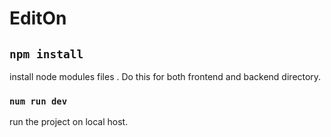 # EditOn

## `npm install`
install node modules files . Do this for both frontend and backend directory.

### `num run dev`
run the project on local host.
